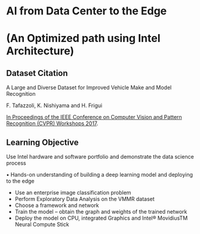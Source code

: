 # AI from Data Center to the Edge 
# (An Optimized path using Intel Architecture)

## Dataset Citation
A Large and Diverse Dataset for Improved Vehicle Make and Model Recognition

F. Tafazzoli, K. Nishiyama and H. Frigui

[In Proceedings of the IEEE Conference on Computer Vision and Pattern Recognition (CVPR) Workshops 2017](http://vmmrdb.cecsresearch.org/papers/VMMR_TSWC.pdf).

## Learning Objective
Use Intel hardware and software portfolio and demonstrate the data science process

• Hands-on understanding of building a deep learning model and deploying to the edge

- Use an enterprise image classification problem
- Perform Exploratory Data Analysis on the VMMR dataset
- Choose a framework and network
- Train the model – obtain the graph and weights of the trained network
- Deploy the model on CPU, integrated Graphics and Intel® MovidiusTM Neural Compute Stick


